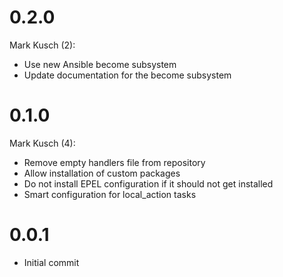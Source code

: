 # 0.2.0

Mark Kusch (2):

* Use new Ansible become subsystem
* Update documentation for the become subsystem

# 0.1.0

Mark Kusch (4):

* Remove empty handlers file from repository
* Allow installation of custom packages
* Do not install EPEL configuration if it should not get installed
* Smart configuration for local_action tasks

# 0.0.1

* Initial commit


<!-- vim: set nofen ts=4 sw=4 et: -->
